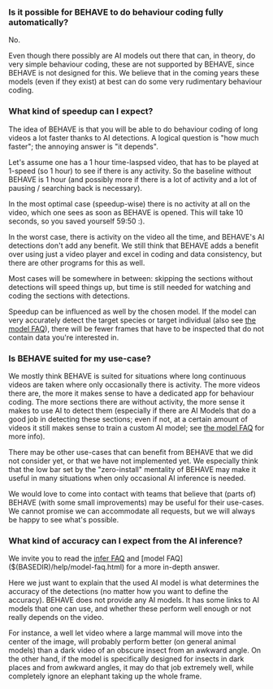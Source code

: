 ### Is it possible for BEHAVE to do behaviour coding fully automatically?

No.

Even though there possibly are AI models out there that can, in theory, do very simple behaviour coding, these are not supported by BEHAVE, since BEHAVE is not designed for this.
We believe that in the coming years these models (even if they exist) at best can do some very rudimentary behaviour coding.

### What kind of speedup can I expect?

The idea of BEHAVE is that you will be able to do behaviour coding of long videos a lot faster thanks to AI detections.
A logical question is "how much faster"; the annoying answer is "it depends".

Let's assume one has a 1 hour time-laspsed video, that has to be played at 1-speed (so 1 hour) to see if there is any activity.
So the baseline without BEHAVE is 1 hour (and possibly more if there is a lot of activity and a lot of pausing / searching back is necessary).

In the most optimal case (speedup-wise) there is no activity at all on the video, which one sees as soon as BEHAVE is opened.
This will take 10 seconds, so you saved yourself 59:50 :).

In the worst case, there is activity on the video all the time, and BEHAVE's AI detections don't add any benefit.
We still think that BEHAVE adds a benefit over using just a video player and excel in coding and data consistency, but there are other programs for this as well.

Most cases will be somewhere in between: skipping the sections without detections will speed things up, but time is still needed for watching and coding the sections with detections.

Speedup can be influenced as well by the chosen model.
If the model can very accurately detect the target species or target individual (also see [the model FAQ]($(BASEDIR)/help/model-faq.html)), there will be fewer frames that have to be inspected that do not contain data you're interested in.

### Is BEHAVE suited for my use-case?

We mostly think BEHAVE is suited for situations where long continuous videos are taken where only occasionally there is activity.
The more videos there are, the more it makes sense to have a dedicated app for behaviour coding.
The more sections there are without activity, the more sense it makes to use AI to detect them (especially if there are AI Models that do a good job in detecting these sections; even if not, at a certain amount of videos it still makes sense to train a custom AI model; see [the model FAQ]($(BASEDIR)/help/model-faq.html) for more info).

There may be other use-cases that can benefit from BEHAVE that we did not consider yet, or that we have not implemented yet.
We especially think that the low bar set by the "zero-install" mentality of BEHAVE may make it useful in many situations when only occasional AI inference is needed.

We would love to come into contact with teams that believe that (parts of) BEHAVE (with some small improvements) may be useful for their use-cases.
We cannot promise we can accommodate all requests, but we will always be happy to see what's possible.

### What kind of accuracy can I expect from the AI inference?

We invite you to read the [infer FAQ]($(BASEDIR)/help/infer-faq.html) and [model FAQ]($(BASEDIR)/help/model-faq.html) for a more in-depth answer.

Here we just want to explain that the used AI model is what determines the accuracy of the detections (no matter how you want to define the accuracy).
BEHAVE does not provide any AI models.
It has some links to AI models that one can use, and whether these perform well enough or not really depends on the video.

For instance, a well let video where a large mammal will move into the center of the image, will probably perform better (on general animal models) than a dark video of an obscure insect from an awkward angle.
On the other hand, if the model is specifically designed for insects in dark places and from awkward angles, it may do that job extremely well, while completely ignore an elephant taking up the whole frame.

